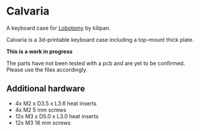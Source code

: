 # Calvaria

A keyboard case for [Lobotomy](https://github.com/kilipan/lobotomy) by kilipan.

Calvaria is a 3d-printable keyboard case including a top-mount thick plate.

**This is a work in progress**

The parts have not been tested with a pcb and are yet to be confirmed. Please use the files accordingly.

## Additional hardware
- 4x M2 x D3.5 x L3.6 heat inserts
- 4x M2 5 mm screws
- 12x M3 x D5.0 x L3.0 heat inserts
- 12x M3 16 mm screws 
